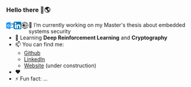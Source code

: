 ### Hello there 👋🌎

<a href="mailto:luisjrsm@hotmail.com">
  <img align="left" alt="Luis email" width="20px" src="https://raw.githubusercontent.com/FallenFoil/FallenFoil/master/assets/hotmail.svg" />
</a>
<a href="https://www.linkedin.com/in/lu%C3%ADs-macedo-29315218b/">
  <img align="left" alt="Luis LinkedIn" width="20px" src="https://raw.githubusercontent.com/FallenFoil/FallenFoil/master/assets/linkedin.svg" />
</a>
<a href="https://fallenfoil.github.io/">
  <img align="left" alt="Luis Website" width="20px" src="https://raw.githubusercontent.com/FallenFoil/FallenFoil/master/assets/website.svg" />
</a>

- 🔭 I’m currently working on my Master's thesis about embedded systems security
- 🌱 Learning **Deep Reinforcement Learning** and **Cryptography**
- 📫 You can find me:
  - [Github](https://www.github.com/FallenFoil/)
  - [LinkedIn](https://www.linkedin.com/in/lu%C3%ADs-macedo-29315218b/)
  - [Website](https://fallenfoil.github.io/) (under construction)
- ❤️ 
- ⚡ Fun fact: ...
